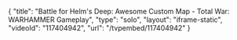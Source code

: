 {
    "title": "Battle for Helm's Deep: Awesome Custom Map - Total War: WARHAMMER Gameplay",
    "type": "solo",
    "layout": "iframe-static",
    "videoId": "117404942",
    "url": "\/tvpembed\/117404942"
}